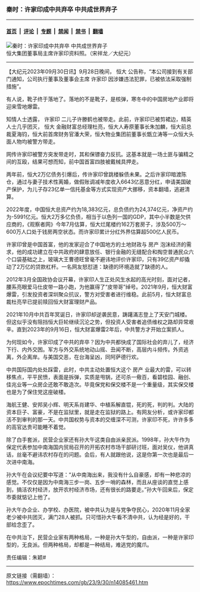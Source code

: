 ### 秦时：许家印成中共弃卒 中共成世界弃子

---

#### [首页](../../../..?n14085461) &nbsp;|&nbsp; [评论](../../../../../epoch-comment?n14085461) &nbsp;|&nbsp; [专题](../../../../../epoch-special?n14085461) &nbsp;|&nbsp; [禁闻](../../../../../epoch-news?n14085461) &nbsp;|&nbsp; [禁书](../../../../../books?n14085461) &nbsp;|&nbsp; [翻墙](https://github.com/gfw-breaker/nogfw/blob/master/README.md?n14085461)


<div><img alt="秦时：许家印成中共弃卒 中共成世界弃子" class="attachment-djy_600_400 size-djy_600_400 wp-post-image" src="https://i.epochtimes.com/assets/uploads/2023/09/id14085470-532664-.jpeg"/>
<div class="caption">
 恒大集团董事局主席许家印资料照。（宋祥龙／大纪元）
</div></div><hr/><div class="post_content" id="artbody" itemprop="articleBody">
 <!-- article content begin -->
 <p>
  【大纪元2023年09月30日讯】9月28日晚间，
  <ok href="https://www.epochtimes.com/gb/tag/%E6%81%92%E5%A4%A7.html">
   恒大
  </ok>
  公告称，“本公司接到有关部门通知，公司执行董事及董事会主席
  <ok href="https://www.epochtimes.com/gb/tag/%E8%AE%B8%E5%AE%B6%E5%8D%B0.html">
   许家印
  </ok>
  因涉嫌违法犯罪，已被依法采取强制措施”。
 </p>
 <p>
  有人说，靴子终于落地了。落地的不是靴子，是核弹，寒冬中的中国房地产业即将迎来雪地爆雷。
 </p>
 <p>
  知情人士透露，
  <ok href="https://www.epochtimes.com/gb/tag/%E8%AE%B8%E5%AE%B6%E5%8D%B0.html">
   许家印
  </ok>
  二儿子许滕鹤也被带走。此前，许家印已被剪裙边，精英人士几乎团灭，
  <ok href="https://www.epochtimes.com/gb/tag/%E6%81%92%E5%A4%A7.html">
   恒大
  </ok>
  金融财富总经理杜亮，恒大人寿原董事长朱加麟，恒大前总裁夏海钧，恒大前首席财务官潘大荣，恒大物业集团前董事长甑立涛等一众恒大头面人物均被警方带走。
 </p>
 <p>
  网传许家印被警方突发带走时，其和保镖奋力反抗。这基本就是一场土匪与骗精之间的互殴，结果可想而知，前中国首富四肢被戴械具押走。
 </p>
 <p>
  两年前，恒大2万亿债务引爆后，传许家印曾跳楼躲债未果。之后许家印暗渡陈仓，通过与妻子技术性离婚，做假账调减年度收入6643亿恶意分红，申请美国破产保护，为儿子存23亿单一信托基金等方式实现资产大挪移，资本翻墙，逃避清算。
 </p>
 <p>
  2022年度，中国恒大总资产约为18,383亿元，总负债约为24,374亿元，净资产约为-5991亿元。恒大2万多亿负债，相当于以色列一国的GDP，其中小半数是欠供应商的，《观察者网》今年7月估算，恒大烂尾楼约162万套房子，涉及500万～600万人口处于钱房两空状态。而许家印累计分红外界估算超500亿人民币。
 </p>
 <p>
  许家印曾是中国首富，他的发家迎合了中国地方的土地财政与
  <ok href="https://www.epochtimes.com/gb/tag/%E6%88%BF%E4%BA%A7.html">
   房产
  </ok>
  泡沫经济的需求，他的成功建立在中共政府的肆意放任、银行金融的无缝配合和掏空普通民众六个口袋基础之上，玻璃大王曹德旺曾毫不避讳地评价许家印，只有39亿资产却撬动了2万亿的贷款杠杆。一名网友怒怼道：缺德的环境造就了缺德的人。
 </p>
 <p>
  2012年3月全国政协会议开幕，许家印人生正处风生水起的高光时刻，面对记者，腰系亮眼爱马仕皮带一路小跑，为他赢得了“皮带哥”绰号。2021年9月，恒大财富爆雷，引发投资者深圳聚众抗议，警方对受害者进行维稳。此前5月，恒大财富总裁杜亮早已提前赎回恒大财富理财产品。
 </p>
 <p>
  2021年10月中共百年冥诞日，许家印却逆袭民意，踌躇滿志登上了天安门城楼。但这似乎没有阻挡恒大巨轮继续沉沦之势，但投资人受害者追债维权之路却异常艰辛。直到2023年的9月16日，恒大财富爆雷2年后，中共警方才开始立案抓人。
 </p>
 <p>
  为何现如今，许家印成了中共的弃卒？因为中共都快成了国际社会的弃儿了，经济下行、内外交困。军方与外交系统地动山摇、丑闻不断，高层内斗频传。外资逃离，外企离岸。与美国交恶，在台海呈凶，同阿萨德行欢。
 </p>
 <p>
  中共国际国内处处踩雷，此时，中共主动处置恒大这个
  <ok href="https://www.epochtimes.com/gb/tag/%E6%88%BF%E4%BA%A7.html">
   房产
  </ok>
  业最大的雷，可以转移焦点，平平民愤，表面是拆弹，实质是甩锅，还可杀一儆百，看碧桂园、融创、佳兆业等一众房企还敢不敢造次。毕竟保党和保交楼不是一个重量级，其实保交楼也是为了保住党这座破楼。
 </p>
 <p>
  海航王健、安邦吴小辉、明天系肖建华、中植系解直锟，死的死，判的判。大陆的资本巨子、富豪，不是在监狱里，就是走在监狱的路上。有网友分析，或许家印都活不到审判的那一天。中共国权势与资本的交缠深不可测，许家印不死，许许多多的高官达贵可能睡不着觉。
 </p>
 <p>
  除了白手套派，民营企业家还有孙大午这类自由派亲民派。1998年，孙大午作为保定代表参加中南海国内贸局召开的开拓农村市场干部研讨班，面对吴仪，他讲真话，丝毫不避讳农村存在的问题。会后，有人就跟他说，这是你第一次也是最后一次进中南海。
 </p>
 <p>
  孙大午在会议纪要中写道：“从中南海出来，我没有什么自豪感，却有一种悲凉的感觉。不仅仅是因为中南海三步一岗、五步一哨的森林，而且从座谈的直觉上感到，搞活农村经济，放开农村经济市场，还有很长的路要走。”孙大午回来后，保定市委就惦记上他了。
 </p>
 <p>
  孙大午办企业、办学校、办医院，被中共认为是与党争夺民心，2020年11月全家老少被中共团灭，满门28人被抓。只可惜孙大午看不清中共，认为经是好的，干部给念歪了。
 </p>
 <p>
  在中共治下，民营企业家有两种格局，一种是孙大午型的，自由派，一种是许家印型的，无良派。但两种格局，却都是一种结局，难逃党的魔爪。
 </p>
 <p>
  责任编辑：朱颖#
 </p>
 <!-- article content end -->
 <div id="below_article_ad">
 </div>
</div>


---

原文链接（需翻墙）：https://www.epochtimes.com/gb/23/9/30/n14085461.htm